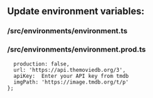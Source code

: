 ## Update environment variables:

### /src/environments/environment.ts
### /src/environments/environment.prod.ts

```
  production: false,
  url: 'https://api.themoviedb.org/3',
  apiKey:  Enter your API key from tmdb
  imgPath: 'https://image.tmdb.org/t/p'
};
```
